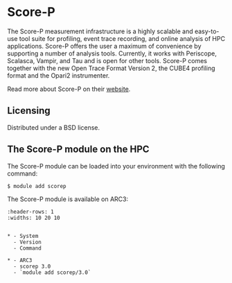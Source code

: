 # Score-P

The Score-P measurement infrastructure is a highly scalable and easy-to-use tool suite for profiling, event trace recording, and online analysis of HPC applications. Score-P offers the user a maximum of convenience by supporting a number of analysis tools. Currently, it works with Periscope, Scalasca, Vampir, and Tau and is open for other tools. Score-P comes together with the new Open Trace Format Version 2, the CUBE4 profiling format and the Opari2 instrumenter.



Read more about Score-P on their [website](http://www.vi-hps.org/tools/score-p.html).





## Licensing 

Distributed under a BSD license.



## The Score-P module on the HPC

The Score-P module can be loaded into your environment with the following command:

```bash
$ module add scorep
```

The Score-P module is available on ARC3:

```{list-table}
:header-rows: 1
:widths: 10 20 10


* - System
  - Version
  - Command

* - ARC3
  - scorep 3.0
  - `module add scorep/3.0`

```
